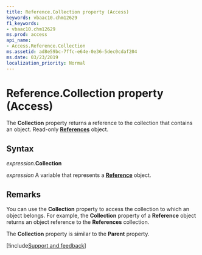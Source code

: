 ```yaml
---
title: Reference.Collection property (Access)
keywords: vbaac10.chm12629
f1_keywords:
- vbaac10.chm12629
ms.prod: access
api_name:
- Access.Reference.Collection
ms.assetid: ad8e59bc-7ffc-e64e-0e36-5dec0cdaf204
ms.date: 03/23/2019
localization_priority: Normal
---
```



# Reference.Collection property (Access)

The **Collection** property returns a reference to the collection that contains an object. Read-only **[References](Access.References.md)** object.


## Syntax

_expression_.**Collection**

_expression_ A variable that represents a **[Reference](Access.Reference.md)** object.


## Remarks

You can use the **Collection** property to access the collection to which an object belongs. For example, the **Collection** property of a **Reference** object returns an object reference to the **References** collection.

The **Collection** property is similar to the **Parent** property.




[!include[Support and feedback](~/includes/feedback-boilerplate.md)]